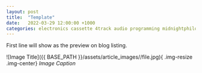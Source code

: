 ```yaml
---
layout: post
title:  "Template"
date:   2022-03-29 12:00:00 +1000
categories: electronics cassette 4track audio programming midnightphilosophy jekyll bash linux nftables security grep til ansible project_management python docker
---
```


First line will show as the preview on blog listing.

![Image Title]({{ BASE_PATH }}/assets/article_images/<postname>/file.jpg){ .img-resize .img-center}
*Image Caption*

